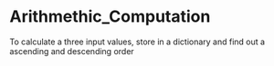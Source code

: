# Arithmethic_Computation
To calculate a three input values, store in a dictionary and find out a ascending and descending order

